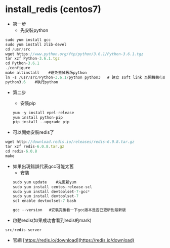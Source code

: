 # install_redis  (centos7)

* 第一步
  * 先安裝python
```js
sudo yum install gcc  
sudo yum install zlib-devel  
cd /usr/src  
wget https://www.python.org/ftp/python/3.6.1/Python-3.6.1.tgz  
tar xzf Python-3.6.1.tgz  
cd Python-3.6.1  
./configure
make altinstall    #避免蓋掉舊版python
ln -s /usr/src/Python-3.6.1/python python3   # 建立 soft link 至開機執行目錄
python3.6    #執行python
```
* 第二步
  * 安裝pip
  ```js
  yum -y install epel-release
  yum install python-pip
  pip install --upgrade pip
  ```

* 可以開始安裝redis了

```js
wget http://download.redis.io/releases/redis-6.0.8.tar.gz
tar xzf redis-6.0.8.tar.gz
cd redis-6.0.8
make
```

* 如果出現錯誤代表gcc可能太舊
  * 安裝
  ```js
  sudo yum update    #先更新yum
  sudo yum install centos-release-scl
  sudo yum install devtoolset-7-gcc*
  sudo yum install devtoolset-7
  scl enable devtoolset-7 bash
  
  gcc --version   #安裝完後看一下gcc版本是否已更新到最新版
  ```
* 啟動redis(如果成功會看到redis的mark)

```js
src/redis-server
```

* 官網
[https://redis.io/download](https://redis.io/download)
